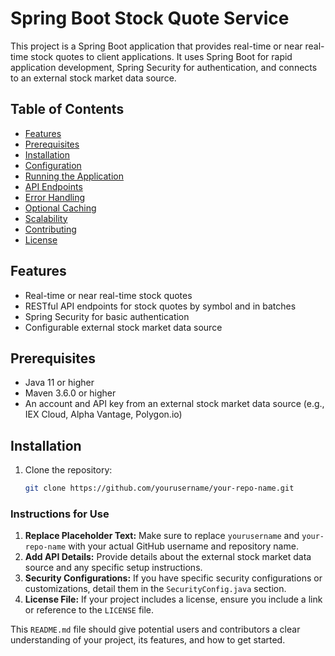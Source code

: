 # Spring Boot Stock Quote Service

This project is a Spring Boot application that provides real-time or near real-time stock quotes to client applications. It uses Spring Boot for rapid application development, Spring Security for authentication, and connects to an external stock market data source.

## Table of Contents

- [Features](#features)
- [Prerequisites](#prerequisites)
- [Installation](#installation)
- [Configuration](#configuration)
- [Running the Application](#running-the-application)
- [API Endpoints](#api-endpoints)
- [Error Handling](#error-handling)
- [Optional Caching](#optional-caching)
- [Scalability](#scalability)
- [Contributing](#contributing)
- [License](#license)

## Features

- Real-time or near real-time stock quotes
- RESTful API endpoints for stock quotes by symbol and in batches
- Spring Security for basic authentication
- Configurable external stock market data source

## Prerequisites

- Java 11 or higher
- Maven 3.6.0 or higher
- An account and API key from an external stock market data source (e.g., IEX Cloud, Alpha Vantage, Polygon.io)

## Installation

1. Clone the repository:
   ```bash
   git clone https://github.com/yourusername/your-repo-name.git

   
### **Instructions for Use**

1. **Replace Placeholder Text:** Make sure to replace `yourusername` and `your-repo-name` with your actual GitHub username and repository name.
2. **Add API Details:** Provide details about the external stock market data source and any specific setup instructions.
3. **Security Configurations:** If you have specific security configurations or customizations, detail them in the `SecurityConfig.java` section.
4. **License File:** If your project includes a license, ensure you include a link or reference to the `LICENSE` file.

This `README.md` file should give potential users and contributors a clear understanding of your project, its features, and how to get started.


